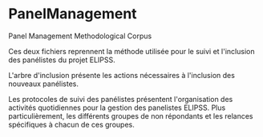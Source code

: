 # PanelManagement
Panel Management Methodological Corpus


Ces deux fichiers reprennent la méthode utilisée pour le suivi et l'inclusion des panélistes du projet ELIPSS.</br>


L'arbre d'inclusion présente les actions nécessaires à l'inclusion des nouveaux panélistes.</br>


Les protocoles de suivi des panélistes présentent l'organisation des activités quotidiennes pour la gestion des panelistes ELIPSS. Plus particulièrement, les différents groupes de non répondants et les relances spécifiques à chacun de ces groupes.  
